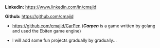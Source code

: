
**Linkedin:** https://www.linkedin.com/in/cmajid

**Github:** https://github.com/cmajid
- https://github.com/cmajid/CarPen 
(***Carpen*** is a game written by golang and used the Ebiten game engine)

- I will add some fun projects gradually by gradually...
